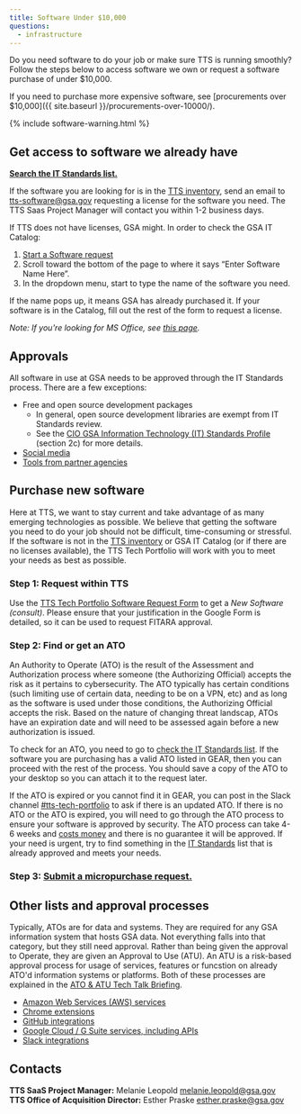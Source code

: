 ```yaml
---
title: Software Under $10,000
questions:
  - infrastructure
---
```


Do you need software to do your job or make sure TTS is running smoothly? Follow the steps below to access software we own or request a software purchase of under \$10,000.

If you need to purchase more expensive software, see [procurements over $10,000]({{ site.baseurl }}/procurements-over-10000/).

{% include software-warning.html %}

## Get access to software we already have

[**Search the IT Standards list.**]({{site.baseurl}}/software/search/)

If the software you are looking for is in the [TTS inventory](https://docs.google.com/spreadsheets/d/12pfcEIEXaJTjIKex-3wnI89erIvgKf9B_XpGkDl6qsM/edit#gid=0), send an email to [tts-software@gsa.gov](mailto:tts-software@gsa.gov) requesting a license for the software you need. The TTS Saas Project Manager will contact you within 1-2 business days.

If TTS does not have licenses, GSA might. In order to check the GSA IT Catalog:

1. [Start a Software request](https://gsa.servicenowservices.com/sp/?id=sc_cat_item&sys_id=1bfdfdca78d3a400ce3ddff91a64940b)
1. Scroll toward the bottom of the page to where it says “Enter Software Name Here”.
1. In the dropdown menu, start to type the name of the software you need.

If the name pops up, it means GSA has already purchased it. If your software is in the Catalog, fill out the rest of the form to request a license.

_Note: If you're looking for MS Office, see [this page]({{site.baseurl}}/office/)._

## Approvals

All software in use at GSA needs to be approved through the IT Standards process. There are a few exceptions:

- Free and open source development packages
  - In general, open source development libraries are exempt from IT Standards review.
  - See the [CIO GSA Information Technology (IT) Standards Profile](<https://www.gsa.gov/directive/gsa-information-technology-(it)-standards-profile>) (section 2c) for more details.
- [Social media](https://www.gsa.gov/about-us/newsroom/social-media/gsa-social-media-policy)
- [Tools from partner agencies]({{site.baseurl}}/collaboration-tools/#using-partners-tools)

## Purchase new software

Here at TTS, we want to stay current and take advantage of as many emerging technologies as possible. We believe that getting the software you need to do your job should not be difficult, time-consuming or stressful. If the software is not in the [TTS inventory](https://docs.google.com/spreadsheets/d/12pfcEIEXaJTjIKex-3wnI89erIvgKf9B_XpGkDl6qsM/edit#gid=0) or GSA IT Catalog (or if there are no licenses available), the TTS Tech Portfolio will work with you to meet your needs as best as possible.

### Step 1: Request within TTS

Use the [TTS Tech Portfolio Software Request Form](https://forms.gle/w3MqKNMmLj1vbpWv8) to get a _New Software (consult)_. Please ensure that your justification in the Google Form is detailed, so it can be used to request FITARA approval.

### Step 2: Find or get an ATO

An Authority to Operate (ATO) is the result of the Assessment and Authorization process where someone (the Authorizing Official) accepts the risk as it pertains to cybersecurity. The ATO typically has certain conditions (such limiting use of certain data, needing to be on a VPN, etc) and as long as the software is used under those conditions, the Authorizing Official accepts the risk. Based on the nature of changing threat landscap, ATOs have an expiration date and will need to be assessed again before a new authorization is issued.

To check for an ATO, you need to go to [check the IT Standards list]({{site.baseurl}}/software/search/). If the software you are purchasing has a valid ATO listed in GEAR, then you can proceed with the rest of the process. You should save a copy of the ATO to your desktop so you can attach it to the request later.

If the ATO is expired or you cannot find it in GEAR, you can post in the Slack channel [#tts-tech-portfolio](https://gsa-tts.slack.com/messages/tts-tech-portfolio/) to ask if there is an updated ATO. If there is no ATO or the ATO is expired, you will need to go through the ATO process to ensure your software is approved by security. The ATO process can take 4-6 weeks and [costs money](https://docs.google.com/spreadsheets/d/1PokRIGaGl04sxMxEHGwMIRaJDx4OPEXpJ7g69ekDdz8/edit#gid=1451563242z) and there is no guarantee it will be approved. If your need is urgent, try to find something in the [IT Standards]({{site.baseurl}}/software/search/) list that is already approved and meets your needs.

### Step 3: [Submit a micropurchase request.]({{site.baseurl}}/purchase-requests/)

## Other lists and approval processes

Typically, ATOs are for data and systems. They are required for any GSA information system that hosts GSA data. Not everything falls into that category, but they still need approval. Rather than being given the approval to Operate, they are given an Approval to Use (ATU). An ATU is a risk-based approval process for usage of services, features or funcstion on already ATO'd information systems or platforms. Both of these processes are explained in the [ATO & ATU Tech Talk Briefing](https://drive.google.com/file/d/1rjv7eiPSpjv4imX8Pi4ghRyS-aYb48ln/view?usp=sharing).

- [Amazon Web Services (AWS) services](https://before-you-ship.18f.gov/infrastructure/aws/#building-systems-that-will-be-deployed-directly-to-aws)
- [Chrome extensions](https://insite.gsa.gov/topics/information-technology/assistance-and-help-desks/service-catalog/it-service-catalog-google-chrome-extension-request?term=google%20extensions)
- [GitHub integrations]({{site.baseurl}}/github/#rules)
- [Google Cloud / G Suite services, including APIs](https://docs.google.com/spreadsheets/d/1h0338doPlHIfslS7Huypzs7TlJTFVw_-98oPnum0Cvo/edit#gid=467863101)
- [Slack integrations]({{site.baseurl}}/tools/slack/integrations/)

## Contacts

**TTS SaaS Project Manager:** Melanie Leopold [melanie.leopold@gsa.gov](mailto:melanie.leopold@gsa.gov)
**TTS Office of Acquisition Director:** Esther Praske [esther.praske@gsa.gov](mailto:esther.praske@gsa.gov)
